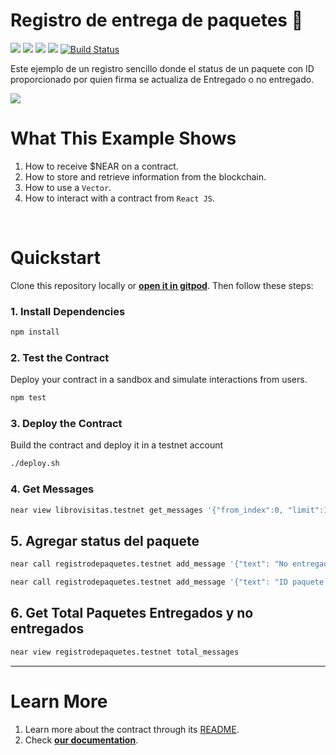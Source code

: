 # Registro de entrega de paquetes 📖 
[![](https://img.shields.io/badge/⋈%20Examples-Basics-green)](https://docs.near.org/tutorials/welcome)
[![](https://img.shields.io/badge/Gitpod-Ready-orange)](https://gitpod.io/#/https://github.com/near-examples/guest-book-js)
[![](https://img.shields.io/badge/Contract-js-yellow)](https://docs.near.org/develop/contracts/anatomy)
[![](https://img.shields.io/badge/Frontend-React-blue)](https://docs.near.org/develop/integrate/frontend)
[![Build Status](https://img.shields.io/endpoint.svg?url=https%3A%2F%2Factions-badge.atrox.dev%2Fnear-examples%2Fguest-book-js%2Fbadge&style=flat&label=Tests)](https://actions-badge.atrox.dev/near-examples/guest-book-js/goto)


Este ejemplo de un registro sencillo donde el status de un paquete con ID proporcionado por quien firma se actualiza de Entregado o no entregado.

![](https://iili.io/JEG7rSn.md.png)


# What This Example Shows

1. How to receive $NEAR on a contract.
2. How to store and retrieve information from the blockchain.
3. How to use a `Vector`.
4. How to interact with a contract from `React JS`.

<br />

# Quickstart

Clone this repository locally or [**open it in gitpod**](https://gitpod.io/#/github.com/near-examples/guest_book-js). Then follow these steps:

### 1. Install Dependencies
```bash
npm install
```

### 2. Test the Contract
Deploy your contract in a sandbox and simulate interactions from users.

```bash
npm test
```

### 3. Deploy the Contract
Build the contract and deploy it in a testnet account
```bash
./deploy.sh
```

### 4. Get Messages

```bash
near view librovisitas.testnet get_messages '{"from_index":0, "limit":10}'
```

## 5. Agregar status del paquete

```bash
near call registrodepaquetes.testnet add_message '{"text": "No entregado"}' --accountId jibsam.testnet
```

```bash
near call registrodepaquetes.testnet add_message '{"text": "ID paquete entregado 12312"}' --amount 0.1 --accountId jibsam.testnet
```

## 6. Get Total Paquetes Entregados y no entregados

```bash
near view registrodepaquetes.testnet total_messages
```

---

# Learn More
1. Learn more about the contract through its [README](./contract/README.md).
2. Check [**our documentation**](https://docs.near.org/develop/welcome).
